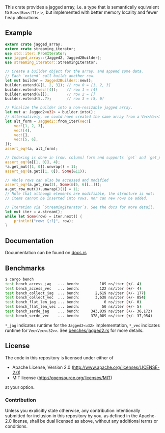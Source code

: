This crate provides a jagged array, i.e. a type that is semantically equivalent to
`Box<[Box<[T]>]>`, but implemented with better memory locality and fewer heap allocations.

## Example

```rust
extern crate jagged_array;
extern crate streaming_iterator;
use std::iter::FromIterator;
use jagged_array::{Jagged2, Jagged2Builder};
use streaming_iterator::StreamingIterator;

// Create a builder object for the array, and append some data.
// Each `extend` call builds another row.
let mut builder = Jagged2Builder::new();
builder.extend(&[1, 2, 3]); // row 0 = [1, 2, 3]
builder.extend(vec![4]);    // row 1 = [4]
builder.extend(&[]);        // row 2 = []
builder.extend(5..7);       // row 3 = [5, 6]

// Finalize the builder into a non-resizable jagged array.
let mut a: Jagged2<u32> = builder.into();
// Alternatively, we could have created the same array from a Vec<Vec<T>> type:
let alt_form = Jagged2::from_iter(vec![
    vec![1, 2, 3],
    vec![4],
    vec![],
    vec![5, 6],
]);
assert_eq!(a, alt_form);

// Indexing is done in [row, column] form and supports `get` and `get_mut` variants.
assert_eq!(a[[1, 0]], 4);
*a.get_mut([1, 0]).unwrap() = 11;
assert_eq!(a.get([1, 0]), Some(&11));

// Whole rows can also be accessed and modified
assert_eq!(a.get_row(3), Some(&[5, 6][..]));
a.get_row_mut(3).unwrap()[1] = 11;
// Note that although elements are modifiable, the structure is not;
// items cannot be inserted into rows, nor can new rows be added.

// Iteration via `StreamingIterator`s. See the docs for more detail.
let mut iter = a.stream();
while let Some(row) = iter.next() {
    println!("row: {:?}", row);
}
```


## Documentation

Documentation can be found on [docs.rs](https://docs.rs/jagged_array/)


## Benchmarks

```sh
$ cargo bench
test bench_access_jag   ... bench:         109 ns/iter (+/- 4)
test bench_access_vec   ... bench:         122 ns/iter (+/- 4)
test bench_collect_jag  ... bench:       2,619 ns/iter (+/- 177)
test bench_collect_vec  ... bench:       3,638 ns/iter (+/- 854)
test bench_flat_len_jag ... bench:           0 ns/iter (+/- 0)
test bench_flat_len_vec ... bench:          50 ns/iter (+/- 5)
test bench_serde_jag    ... bench:     343,839 ns/iter (+/- 36,172)
test bench_serde_vec    ... bench:     378,089 ns/iter (+/- 37,954)
```

`*_jag` indicates runtime for the `Jagged2<u32>` implementation,
`*_vec` indicates runtime for `Vec<Vec<u32>>`.
See [benches/jagged2.rs](benches/jagged2.rs) for more details.


## License

The code in this repository is licensed under either of

   * Apache License, Version 2.0 (http://www.apache.org/licenses/LICENSE-2.0)
   * MIT license (http://opensource.org/licenses/MIT)

at your option.

### Contribution

Unless you explicitly state otherwise, any contribution intentionally submitted
for inclusion in this repository by you, as defined in the Apache-2.0 license, shall be
dual licensed as above, without any additional terms or conditions.
